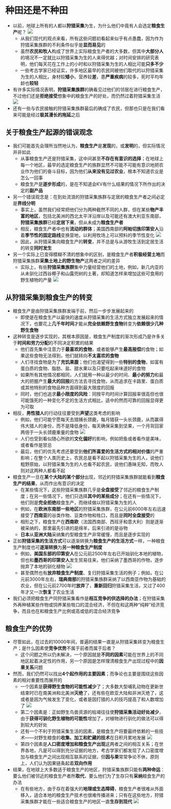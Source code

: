 # 种田还是不种田
* 以前，地球上所有的人都以**狩猎采集**为生，为什么他们中竟有人会选定**粮食生产**呢？
![](images/2023-02-21-23-24-19.png)
  * 从我们现代的观点来看，所有这些问题初看起来似乎有点愚蠢，因为作为狩猎采集族群的不利条件似乎是**显而易见**的
  * 虽然**农民和牧人**构成了世界上实际粮食生产者的大多数，但其中**大部分人**的境况不一定就比以狩猎采集为生的人来得优越；对时间安排的研究表明，他们每天花在工作上的小时和以狩猎采集为生的人相比可能**只多不少**
  * 一些考古学家已经证实，许多地区最早的农民同被他们取代的以狩猎采集为生的人相比，身材较**矮小**，营养较**差**，患**严重疾病**的较多，死时平均年龄也**较轻**
* 有许多实际情况表明，**狩猎采集族群**的确看见过他们的邻居在进行粮食生产，不过他们还是**拒绝接受**想象中的粮食生产的好处，而仍然过着狩猎采集生活
![](images/2023-02-21-23-25-03.png)
* 还有一些与农民接触的狩猎采集族群最后的确成了农民，但那也只是在我们看来可能是经过**极其漫长的拖延**之后
## 关于粮食生产起源的错误观念
* 我们可能首先会理所当然地认为，**粮食生产**是**发现**的，或**发明**的，但实际情况并非如此
  * 从事粮食生产还是狩猎采集，这中间甚至**不存在有意识的选择**；在地球上每一个地区，最早的选定粮食生产的族群显然不可能不可能有意识地把农业作为他们的奋斗目标，因为他们**从来没有见过农业**，根本不知道农业是怎么一回事
  * 粮食生产是**逐步形成**的，是在不知道会KV有什么结果的情况下所作出的决定的**副产品**
* 另一个错误观念是：在到处流浪的狩猎采集族群与定居的粮食生产者之间必定是**界线分明**
  * 事实上，虽然我们经常把他们分为两种截然不同的人群，但在某些**物产丰富的地区**，包括北美洲的西北太平洋沿岸以及可能还有澳大利亚东南部，**狩猎采集族群**已经**定居下来**，但从未成为**粮食生产者**
  * 相反，粮食生产者中也有**流动的群体**；美国西南部的**阿帕切族印第安人**沿着**季节性的固定路线**变换营地，以利用牧场上可以预料的季节性变化
![](images/2023-02-21-23-25-46.png)
  * 因此，从狩猎采集向粮食生产的**转变**，并不总是与从游牧生活到定居生活的转变**同时发生**
* 另一个实际上已变得模糊不清的想象中的区别，是粮食生产者**积极经营土地**而狩猎采集族群**采集土地上的野生物产**这两者之间的差异
  * 实际上，有些**狩猎采集族群**集中力量经营他们的土地，例如，新几内亚的从未驯化过西谷椰子和山露兜树的土著，却知道怎样来增加这些可食用的野生植物的产量
![](images/2023-02-21-23-26-48.png)
## 从狩猎采集到粮食生产的转变
* 粮食生产是由狩猎采集族群发端于前，然后一步步发展起来的
  * 即使是在粮食生产以最快的速度从狩猎采集的生活方式独立发展起来的情况下，也要花上**几千年时间**才能从**完全依赖野生食物**转变为**依赖很少几种野生食物**
* 这种转变是逐步实现的，其根本原因是，粮食生产制度的渐次形成乃是许多关于**时间和劳力分配**的不同决定积累的结果
  * 他们首先集中注意力于**最喜欢的食物**，或者能够产生**最高报偿**的食物；如果这些食物无法得到，他们就转向**不太喜欢的食物**
  * 人们寻找食物是为了**充饥果腹**；他们也渴望得到一些**特别的食物**，如富有蛋白质的食物、脂肪、盐、甜水果以及只要吃起来味道好的食物
  * 如果所有其他情况都相同，人们就用一种以最少的时间、**最小的努力**和最大的把握产生**最大的回报**的方法去寻找食物，从而追求在卡路里、蛋白质或其他特别的食物品种方面得到最大限度的回报
  * 同时，他们也追求**最小限度的风险**：同按平均时间计算回报率很高但也很可能饿死的一种变化不定的生活方式相比，适中的然而可靠的回报显得更为可取
* 相反，**男性猎人**的行动往往要受到**声望**这类考虑的影响
  * 例如，他们可能宁愿每天去猎捕长颈鹿，每月猎获一头长颈鹿，从而赢得伟大猎人的身份，而不是降低身份，每天确保采集到坚果，一个月背回家两倍于一头长颈鹿重量的食物
![](images/2023-02-21-23-27-27.png)
  * 人们也受到看似随心所欲的**文化偏好**的影响，例如把鱼或者看作是美味，或者看作是禁忌
  * 最后，他们的优先考虑还要受到**他们所喜爱的生活方式的相对价值**的严重影响；在整个人类历史上，农民总是看不起以狩猎采集为生的人，说他们粗野原始，以狩猎采集为生的人也看不起农民，说他们愚昧无知，而牧人则对这两种人都看不起
* 粮食生产一旦在**某个大陆的某个部分**出现，邻近的狩猎采集族群就能看到**粮食生产的结果**，从而作出有意识的决定
  * 在某些情况下，这些狩猎采集族群几乎是**全盘接受**了邻近的粮食生产制度；在另一些情况下，他们只选择**其中的某些成分**；在还有一些情况下，他们则是**完全拒绝**粮食生产，而继续做以狩猎采集为生的人
  * 例如，在**欧洲东南部一些地区**的狩猎采集族群，在公元前6000年左右迅速接受了**西南亚**的谷类作物、豆类作物和牲口，而且是**同时全盘接受**的
  * 相形之下，粮食生产在**西南欧**（法国西南部、西班牙和意大利）则是逐渐被采纳的，那里最先引进的是绵羊，后来引进的是谷物
  * **日本**从**亚洲大陆**采纳集约型粮食生产非常缓慢，而且是逐步实现的
* 正如**狩猎采集的生活方式**可以逐渐转换为**粮食生产的生活方式**一样，一种粮食生产制度也可**逐渐转换**为**另一种粮食生产制度**
  * 例如，**美国东部的印第安人**在公元前2500年左右已开始驯化本地的植物，但也和**墨西哥的印第安人**发生贸易往来，他们采纳了墨西哥的作物，逐步抛弃了本地的驯化植物
![](images/2023-02-21-23-27-57.png)
  * 甚至偶然也有**放弃粮食生产制度**、复归狩猎采集生活的例子；例如，在公元前3000年左右，**瑞典南部**的狩猎采集族群采纳了以西南亚作物为基础的农业，但在公元前2700年时**放弃**了，**重新回归**狩猎采集生活，又过了400年才又一次**恢复**了农业生活
* 我们必须把粮食生产同狩猎采集看作是**相互竞争的供选择的办法**；在狩猎采集外再种植某些作物或饲养某些牲口的混合经济，不但在和这两种“纯粹”经济竞争，而且也在和粮食生产比例或高或低的混合经济竞争
## 粮食生产的优势
* 尽管如此，在过去的10000年间，普遍的结果一直是从狩猎采集转变为粮食生产；是什么因素使**竞争优势**不属于前者而属于后者？
  * 这个问题之所以仍未解决，一个原因就是**不同的因素**可能在世界上的不同地区起着决定性的作用，另一个原因是怎样理清粮食生产出现过程中的**因果关系**问题
* 然而，我们仍然可以找出**4个起作用的主要因素**；而争论也主要是围绕这些因素的相对重要性而展开的
  * 一个因素是**获得野生食物的可能性减少**了；大多数大型哺乳动物在更新世结束时已在南美洲和北美洲**灭绝**了，还有些在欧亚大陆和非洲灭绝了，这或者是因为气候发生了变化，或者是因打猎的人的技巧提高了和人数增加了
![](images/2023-02-21-23-28-50.png)
  * 第二个因素是：正如野生鸟兽资源的枯竭往往使**狩猎采集活动好处减少**，由于**获得可驯化野生植物的可能性**增加了，对植物进行驯化的做法可以得到较大的好处
  * 还有一个不利于狩猎采集生活的因素，是粮食生产将要最终依赖的一些技术——对野生粮食的**收集、加工和贮藏的技术**在日积月累地发展
![](images/2023-02-21-23-29-19.png)
  * 第四个因素是**人口密度增加和粮食生产出现**这两者之间的相互关系；在世界各地，凡是可以得到充分证据的地方，考古学家们都发现了人口密度增加与粮食生产之间出现相互联系的证据，但**因与果**常常争论不休，原则上，人们认为因果链条起着**双向作用**
* 结果，在地球上大多数适于粮食生产的地区，狩猎采集族群只能有**两种命运**：要么他们被邻近的粮食生产者所**取代**，要么他们为了生存只有**采纳**粮食生产的办法
  * 在有些地方，由于存在着强大的**地理或生态障碍**，粮食生产者很难从外面移入，适合本地的粮食生产技术也很难传播进来；只有在这些地方，狩猎采集族群才能在一些适合粮食生产的地区一直**生存到现代**
![](images/2023-02-21-23-31-23.png)